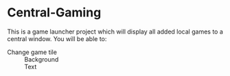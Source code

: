 # Central-Gaming
<p> This is a game launcher project which will display all added local games to a central window. You will be able to: </br> 
<dl>
  <dt> Change game tile </dt>
    <dd> Background </dd>
    <dd> Text </dd>
 </dl>
</p> 
